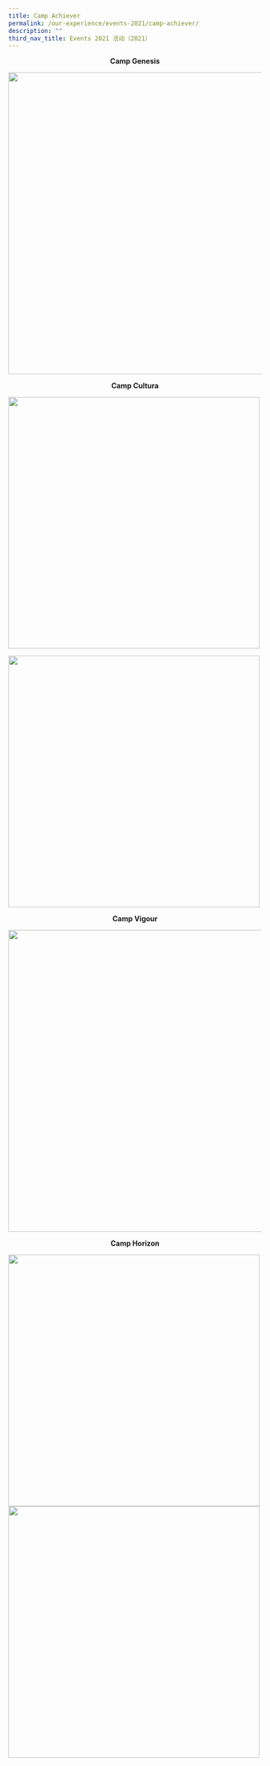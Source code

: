 ```yaml
---
title: Camp Achiever
permalink: /our-experience/events-2021/camp-achiever/
description: ""
third_nav_title: Events 2021 活动（2021）
---
```


<p style="text-align: center"><strong>Camp Genesis</strong></p>
<img src="/images/achiever1.png" 
         style="width:600px"
	/>
<br>
<p style="text-align: center"><strong>Camp Cultura</strong></p>
<img src="/images/achiever2.png" 
         style="width:500px"
	/>
<br>

<img src="/images/achiever3.png" 
         style="width:500px"
	/>
<br>
<p style="text-align: center"><strong>Camp Vigour</strong></p>
<img src="/images/achiever4.png" 
         style="width:600px"
	/>
<br>

<p style="text-align: center"><strong>Camp Horizon</strong></p>
<img src="/images/achiever5.png" 
         style="width:500px"
	/>
<br>
<img src="/images/achiever6.png" 
         style="width:500px"
	/>
<br>
